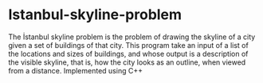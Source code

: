 # Istanbul-skyline-problem

The İstanbul skyline problem is the problem of drawing the skyline of a city given a set of buildings of that city. This program take an input of a list of the locations and sizes of buildings, and whose output is a description of the visible skyline, that is, how the city
looks as an outline, when viewed from a distance. Implemented using C++

